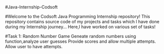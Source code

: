 #Java-Internship-Codsoft

#Welcome to the Codsoft Java Programming Internship repository! This repository contains source code of my projects and tasks which I have done during my Internship journey... Here,I have worked on various set of tasks!


#Task 1: Random Number Game
Geneate random numbers using function,analyze user guesses
Provide scores and allow multiple attempts.
Allow user to have attempts.
